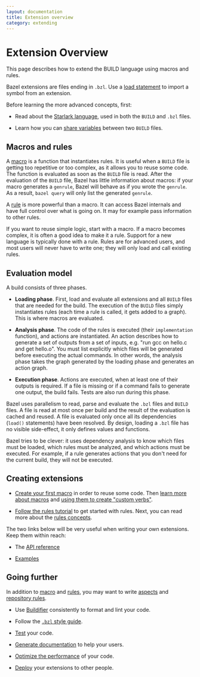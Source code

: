```yaml
---
layout: documentation
title: Extension overview
category: extending
---
```


# Extension Overview

<!-- [TOC] -->

This page describes how to extend the BUILD language using macros
and rules.

Bazel extensions are files ending in `.bzl`. Use a [load statement](
../build-ref.html#load) to import a symbol from an extension.

Before learning the more advanced concepts, first:

* Read about the [Starlark language](language.md), used in both the `BUILD` and
  `.bzl` files.

* Learn how you can [share variables](tutorial-sharing-variables.md) between two
  `BUILD` files.

## Macros and rules

A [macro](macros.md) is a function that instantiates rules. It is useful when a
`BUILD` file is getting too repetitive or too complex, as it allows you to reuse
some code. The function is evaluated as soon as the `BUILD` file is read. After
the evaluation of the `BUILD` file, Bazel has little information about macros:
if your macro generates a `genrule`, Bazel will behave as if you wrote the
`genrule`. As a result, `bazel query` will only list the generated `genrule`.

A [rule](rules.md) is more powerful than a macro. It can access Bazel internals
and have full control over what is going on. It may for example pass information
to other rules.

If you want to reuse simple logic, start with a macro. If a macro becomes
complex, it is often a good idea to make it a rule. Support for a new language
is typically done with a rule. Rules are for advanced users, and most
users will never have to write one; they will only load and call existing
rules.

## Evaluation model

A build consists of three phases.

* **Loading phase**. First, load and evaluate all extensions and all `BUILD`
  files that are needed for the build. The execution of the `BUILD` files simply
  instantiates rules (each time a rule is called, it gets added to a graph).
  This is where macros are evaluated.

* **Analysis phase**. The code of the rules is executed (their `implementation`
  function), and actions are instantiated. An action describes how to generate
  a set of outputs from a set of inputs, e.g. "run gcc on hello.c and get
  hello.o". You must list explicitly which files will be generated before
  executing the actual commands. In other words, the analysis phase takes
  the graph generated by the loading phase and generates an action graph.

* **Execution phase**. Actions are executed, when at least one of their outputs is
  required. If a file is missing or if a command fails to generate one output,
  the build fails. Tests are also run during this phase.

Bazel uses parallelism to read, parse and evaluate the `.bzl` files and `BUILD`
files. A file is read at most once per build and the result of the evaluation is
cached and reused. A file is evaluated only once all its dependencies (`load()`
statements) have been resolved. By design, loading a `.bzl` file has no visible
side-effect, it only defines values and functions.

Bazel tries to be clever: it uses dependency analysis to know which files must
be loaded, which rules must be analyzed, and which actions must be executed. For
example, if a rule generates actions that you don't need for the current build,
they will not be executed.

## Creating extensions

* [Create your first macro](tutorial-creating-a-macro.md) in order to reuse some
  code. Then [learn more about macros](macros.md) and
  [using them to create "custom verbs"](tutorial-custom-verbs.md).

* [Follow the rules tutorial](rules-tutorial.md) to get started with rules.
  Next, you can read more about the [rules concepts](rules.md).

The two links below will be very useful when writing your own extensions. Keep
them within reach:

* The [API reference](lib/skylark-overview.html)

* [Examples](https://github.com/bazelbuild/examples/tree/master/rules)

## Going further

In addition to [macro](macros.md) and [rules](rules.md), you may want to write
[aspects](aspects.md) and [repository rules](repository_rules.md).

* Use [Buildifier](https://github.com/bazelbuild/buildtools) consistently to
format and lint your code.

* Follow the [`.bzl` style guide](bzl-style.md).

* [Test](testing.md) your code.

* [Generate documentation](https://skydoc.bazel.build/) to help your users.

* [Optimize the performance](performance.md) of your code.

* [Deploy](deploying.md) your extensions to other people.
